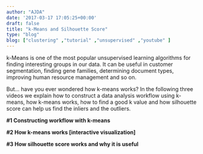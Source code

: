 ```yaml
---
author: "AJDA"
date: '2017-03-17 17:05:25+00:00'
draft: false
title: "k-Means and Silhouette Score"
type: "blog"
blog: ["clustering" ,"tutorial" ,"unsupervised" ,"youtube" ]
---
```


k-Means is one of the most popular unsupervised learning algorithms for finding interesting groups in our data. It can be useful in customer segmentation, finding gene families, determining document types, improving human resource management and so on.

But... have you ever wondered how k-means works? In the following three videos we explain how to construct a data analysis workflow using k-means, how k-means works, how to find a good k value and how silhouette score can help us find the inliers and the outliers.



**#1 Constructing workflow with k-means**

<YouTube embedId="vgmL808eSw4" />



**#2 How k-means works [interactive visualization]**

<YouTube embedId="I0e0Qyev8Ac" />


**#3 How silhouette score works and why it is useful**

<YouTube embedId="5TPldC_dC0s" />

